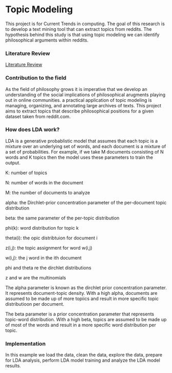 # Topic Modeling

This project is for Current Trends in computing. The goal of this research is to develop a text mining tool that can extract topics from reddits. The hypothesis behind this study is that using topic modeling we can identify philosophical arguments within reddits.

### Literature Review

[Literature Review](https://www.researchgate.net/publication/354854228_Review_of_Topic_Modeling_Journals_I_READING_TEA_LEAVES_HOW_HUMANS_INTERPRET_TOPIC_MODELS)


### Contribution to the field
As the field of philosophy grows it is imperative that we develop an understanding of the social implications of philosophical arugments playing out in online communities. a practical application of topic modeling is managing, organizing, and annotating   large archives of texts. This project aims to extract topics that describe philosophical positions for a given dataset taken from reddit.com. 

### How does LDA work?
LDA is a generative probablistic model that assumes that each topic is a mixture over an underlying set of words, and each document is a mixture of a set of probabilities. For example, if we take M documents consisting of N words and K topics then the model uses these parameters to train the output.

K: number of topics

N: number of words in the document

M: the number of documents to analyze

alpha: the Dirchlet-prior concentration parameter of the per-document topic distribution

beta: the same parameter of the per-topic distribution

phi(k): word distribution for topic k

theta(i): the opic distribtuion for document i

z(i,j): the topic assignment for word w(i,j)

w(i,j): the j word in the ith document 

phi and theta re the dirchlet distributions

z and w are the multinomials

The alpha parameter is known as the dirchlet prior concentration parameter. It represents document-topic density. With a high alpha, documents are assumed to be made up of more topiics and result in more specific topic distributioon per document.

The beta parameter is a prior concentration parameter that represents topic-word distribution. With a high beta, topics are assumed to be made up of most of the words and result in a more specific word distribution per topic. 
### Implementation
In this example we load the data, clean the data, explore the data, prepare for LDA analysis, perform LDA model training and analyze the LDA model results. 
